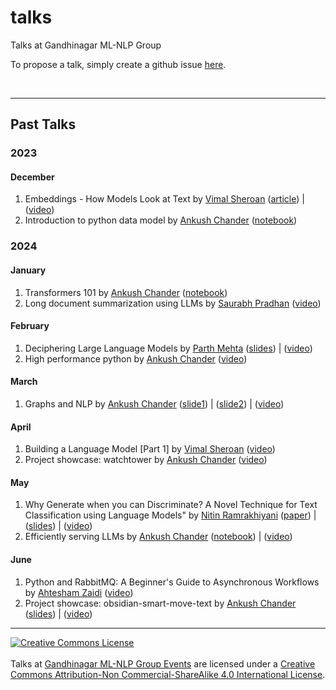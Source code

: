 # talks
Talks at Gandhinagar ML-NLP Group

To propose a talk, simply create a github issue [here][new-talk-proposal].

<br />

---
## Past Talks
### 2023
#### December
1. Embeddings - How Models Look at Text by [Vimal Sheroan](https://in.linkedin.com/in/vimalsheoran) ([article](https://dev.to/vimalsheoran/text-to-vectors-representing-texts-for-your-ml-tasks-1b2k)) | ([video](https://youtu.be/Li3moJ4mVAA?si=uvPDcN-LtQhsWX4x)) 
2. Introduction to python data model by [Ankush Chander](https://www.linkedin.com/in/ankush-chander) ([notebook](https://github.com/Ankush-Chander/Tech-Talks/blob/master/intro_data_model.ipynb))
### 2024
#### January
1. Transformers 101 by [Ankush Chander](https://www.linkedin.com/in/ankush-chander) ([notebook](https://github.com/Ankush-Chander/Tech-Talks/blob/main/transformers_101.ipynb))
2. Long document summarization using LLMs by [Saurabh Pradhan](https://www.linkedin.com/in/saurabh-pradhan) ([video](https://youtu.be/E0JSFNFXV7A?si=O8n3BKdEqPglg8SX))

#### February
1. Deciphering Large Language Models by [Parth Mehta]() ([slides](https://github.com/Gandhinagar-ML-NLP-Group/talks/blob/main/content/decipheringLLMs_parth.pdf)) | ([video](https://youtu.be/T2eHXovwFzc))
2. High performance python by [Ankush Chander](https://www.linkedin.com/in/ankush-chander) ([video](https://youtu.be/lLYgzk3TIWE?si=ThVIJL6PFsM3SsIG))
#### March
1. Graphs and NLP by [Ankush Chander](https://www.linkedin.com/in/ankush-chander) ([slide1](https://github.com/Ankush-Chander/graph-notebooks/blob/main/notebooks/pagerank.ipynb)) | ([slide2](https://github.com/Ankush-Chander/graph-notebooks/blob/main/notebooks/textrank_intro.ipynb)) | ([video](https://youtu.be/n3CxNYKMDxU?si=3d6mFZMs2HELgAnT))
#### April
1. Building a Language Model [Part 1] by [Vimal Sheroan](https://in.linkedin.com/in/vimalsheoran) ([video](https://youtu.be/ENxae6c-EdI))
2. Project showcase: watchtower by [Ankush Chander](https://www.linkedin.com/in/ankush-chander) ([video](https://youtu.be/6IBEKcVCkTM))
#### May
1. Why Generate when you can Discriminate? A Novel Technique for Text Classification using Language Models" by [Nitin Ramrakhiyani](https://nramrakhiyani.wordpress.com/) ([paper](https://aclanthology.org/2024.findings-eacl.74)) | ([slides](https://github.com/Gandhinagar-ML-NLP-Group/talks/blob/main/content/novel_text_classification_nitin_18may.pdf)) | ([video](https://youtu.be/E-jQVWUtO6M))
2. Efficiently serving LLMs by [Ankush Chander](https://www.linkedin.com/in/ankush-chander) ([notebook](https://github.com/Ankush-Chander/Tech-Talks/blob/main/EfficientLLMInferencing.ipynb)) | ([video](https://youtu.be/43BpQj65rXY))
#### June
1. Python and RabbitMQ: A Beginner's Guide to Asynchronous Workflows by [Ahtesham Zaidi](https://www.linkedin.com/in/ahtesham-zaidi-b9a195175) ([video](https://youtu.be/139a5jd7tvk))
2. Project showcase: obsidian-smart-move-text by [Ankush Chander](https://www.linkedin.com/in/ankush-chander) ([slides](https://github.com/Ankush-Chander/Tech-Talks/blob/main/project-showcase-obsidian-smart-text-mover.md)) | ([video](https://youtu.be/wQe-aL6wMb4))

---

<a rel="license" href="http://creativecommons.org/licenses/by-nc-sa/4.0/"><img alt="Creative Commons License" style="border-width:0" src="https://i.creativecommons.org/l/by-nc-sa/4.0/88x31.png" /></a><br /><br /><span xmlns:dct="http://purl.org/dc/terms/" href="http://purl.org/dc/dcmitype/MovingImage" property="dct:title" rel="dct:type">Talks</span> at <a xmlns:cc="http://creativecommons.org/ns#" href="https://www.meetup.com/gandhinagar-machine-learning-and-nlp-group" property="cc:attributionName" rel="cc:attributionURL">Gandhinagar ML-NLP Group Events</a> are licensed under a <a rel="license" href="http://creativecommons.org/licenses/by-nc-sa/4.0/">Creative Commons Attribution-Non Commercial-ShareAlike 4.0 International License</a>.

[new-talk-proposal]: https://github.com/Gandhinagar-ML-NLP-Group/talks/issues/new?assignees=&labels=proposal&projects=&template=talk-proposal.yaml&assignee=Ankush-Chander
